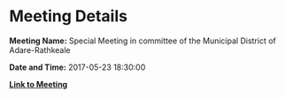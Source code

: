 # Meeting Details

**Meeting Name:** Special Meeting in committee of the Municipal District of Adare-Rathkeale

**Date and Time:** 2017-05-23 18:30:00

**[Link to Meeting](https://www.limerick.ie/council/whats-on/special-meeting-committee-municipal-district-adare-rathkeale)**
